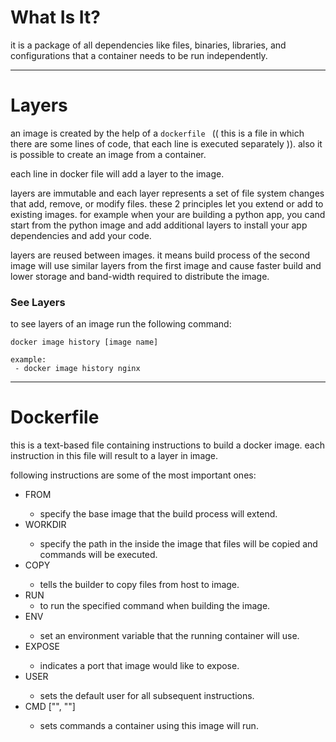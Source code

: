 # What Is It?

it is a package of all dependencies like files, binaries, libraries, and configurations that a container needs to be run independently.



***

# Layers

an image is created by the help of a `dockerfile ` (( this is a file in which there are some lines of code, that each line is executed separately  )). also it is possible to create an image from a container.

each line in docker file will add a layer to the image.

layers are immutable and each layer represents a set of file system changes that add, remove, or modify files. these 2 principles let you extend or add to existing images. for example when your are building a python app, you cand start from the python image and add additional layers to install your app dependencies  and add your code.

layers are reused between images. it means build process of the second image will use similar layers from the first image and cause faster build and lower storage and band-width required to distribute the image.



### See Layers

to see layers of an image run the following command:

```
docker image history [image name]

example:
 - docker image history nginx
```



***

# Dockerfile

this is a text-based file containing instructions to build a docker image. each instruction in this file will result to a layer in image.



following instructions are some of the most important ones:

- FROM <base-image>
  - specify the base image that the build process will extend.
- WORKDIR <path>
  - specify the path in the inside the image that files will be copied and commands will be executed.
- COPY <host-path> <image-path>
  - tells the builder to copy files from host to image.
- RUN <command>
  - to run the specified command when building the image. 
- ENV <name> <value>
  - set an environment variable that the running container will use. 
- EXPOSE <port number>
  - indicates a port that image would like to expose.
- USER <user or uid>
  - sets the default user for all subsequent instructions. 
- CMD ["<command>", "<arg1>"]
  - sets commands a container using this image will run.
